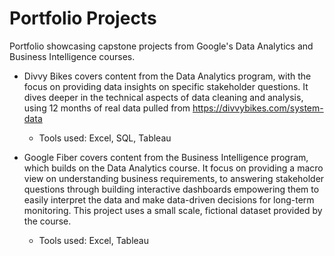 # Portfolio Projects
Portfolio showcasing capstone projects from Google's Data Analytics and Business Intelligence courses. 

- Divvy Bikes covers content from the Data Analytics program, with the focus on providing data insights on specific stakeholder questions. It dives deeper in the technical aspects of data cleaning and analysis, using 12 months of real data pulled from https://divvybikes.com/system-data   
  - Tools used: Excel, SQL, Tableau

- Google Fiber covers content from the Business Intelligence program, which builds on the Data Analytics course. It focus on providing a macro view on understanding business requirements, to answering stakeholder questions through building interactive dashboards empowering them to easily interpret the data and make data-driven decisions for long-term monitoring. This project uses a small scale, fictional dataset provided by the course.
  - Tools used: Excel, Tableau 
